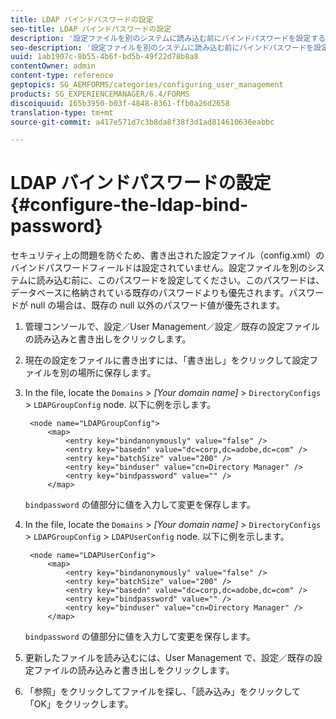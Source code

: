 ```yaml
---
title: LDAP バインドパスワードの設定
seo-title: LDAP バインドパスワードの設定
description: '設定ファイルを別のシステムに読み込む前にバインドパスワードを設定する方法について説明します。 '
seo-description: '設定ファイルを別のシステムに読み込む前にバインドパスワードを設定する方法について説明します。 '
uuid: 1ab1907c-8b55-4b6f-bd5b-49f22d78b8a8
contentOwner: admin
content-type: reference
geptopics: SG_AEMFORMS/categories/configuring_user_management
products: SG_EXPERIENCEMANAGER/6.4/FORMS
discoiquuid: 165b3950-b03f-4848-8361-ffb0a26d2658
translation-type: tm+mt
source-git-commit: a417e571d7c3b8da8f38f3d1ad814610636eabbc

---
```



# LDAP バインドパスワードの設定{#configure-the-ldap-bind-password}

セキュリティ上の問題を防ぐため、書き出された設定ファイル（config.xml）のバインドパスワードフィールドは設定されていません。設定ファイルを別のシステムに読み込む前に、このパスワードを設定してください。このパスワードは、データベースに格納されている既存のパスワードよりも優先されます。パスワードが null の場合は、既存の null 以外のパスワード値が優先されます。

1. 管理コンソールで、設定／User Management／設定／既存の設定ファイルの読み込みと書き出しをクリックします。
1. 現在の設定をファイルに書き出すには、「書き出し」をクリックして設定ファイルを別の場所に保存します。
1. In the file, locate the `Domains` > *[Your domain name]* > `DirectoryConfigs` > `LDAPGroupConfig` node. 以下に例を示します。

   ```as3
    <node name="LDAPGroupConfig"> 
        <map> 
            <entry key="bindanonymously" value="false" />  
            <entry key="basedn" value="dc=corp,dc=adobe,dc=com" />  
            <entry key="batchSize" value="200" />  
            <entry key="binduser" value="cn=Directory Manager" />  
            <entry key="bindpassword" value="" /> 
        </map>
   ```

   `bindpassword` の値部分に値を入力して変更を保存します。

1. In the file, locate the `Domains` > *[Your domain name]* > `DirectoryConfigs` > `LDAPGroupConfig` > `LDAPUserConfig` node. 以下に例を示します。

   ```as3
    <node name="LDAPUserConfig"> 
        <map> 
            <entry key="bindanonymously" value="false" />  
            <entry key="batchSize" value="200" />  
            <entry key="basedn" value="dc=corp,dc=adobe,dc=com" />  
            <entry key="bindpassword" value="" /> 
            <entry key="binduser" value="cn=Directory Manager" />  
        </map>
   ```

   `bindpassword` の値部分に値を入力して変更を保存します。

1. 更新したファイルを読み込むには、User Management で、設定／既存の設定ファイルの読み込みと書き出しをクリックします。
1. 「参照」をクリックしてファイルを探し、「読み込み」をクリックして「OK」をクリックします。

